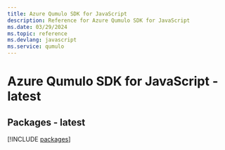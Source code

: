 ```yaml
---
title: Azure Qumulo SDK for JavaScript
description: Reference for Azure Qumulo SDK for JavaScript
ms.date: 03/29/2024
ms.topic: reference
ms.devlang: javascript
ms.service: qumulo
---
```

# Azure Qumulo SDK for JavaScript - latest
## Packages - latest
[!INCLUDE [packages](qumulo-index.md)]